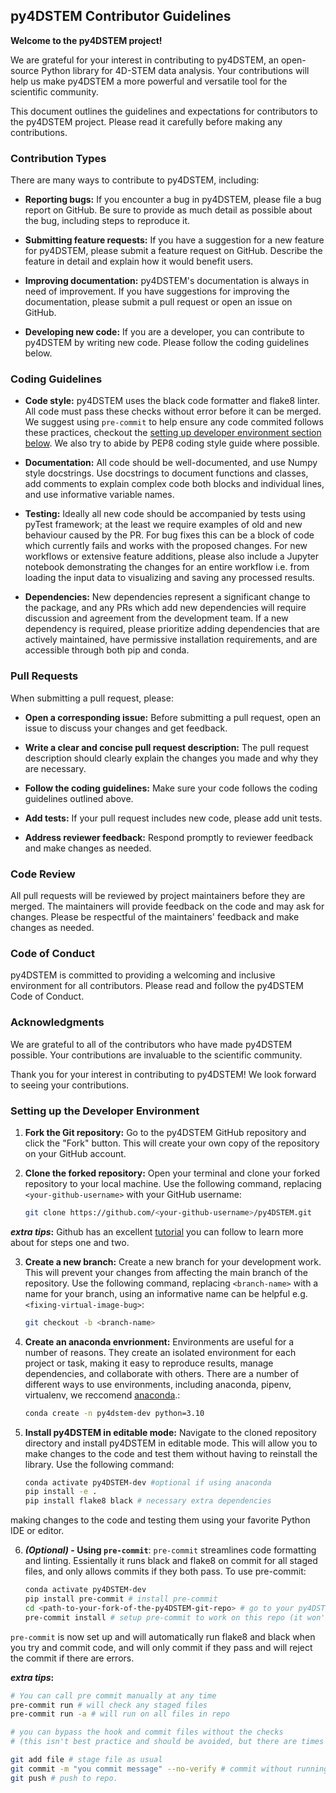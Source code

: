 ## py4DSTEM Contributor Guidelines

**Welcome to the py4DSTEM project!**

We are grateful for your interest in contributing to py4DSTEM, an open-source Python library for 4D-STEM data analysis. Your contributions will help us make py4DSTEM a more powerful and versatile tool for the scientific community.

This document outlines the guidelines and expectations for contributors to the py4DSTEM project. Please read it carefully before making any contributions.

### Contribution Types

There are many ways to contribute to py4DSTEM, including:

* **Reporting bugs:** If you encounter a bug in py4DSTEM, please file a bug report on GitHub. Be sure to provide as much detail as possible about the bug, including steps to reproduce it.

* **Submitting feature requests:** If you have a suggestion for a new feature for py4DSTEM, please submit a feature request on GitHub. Describe the feature in detail and explain how it would benefit users.

* **Improving documentation:** py4DSTEM's documentation is always in need of improvement. If you have suggestions for improving the documentation, please submit a pull request or open an issue on GitHub.

* **Developing new code:** If you are a developer, you can contribute to py4DSTEM by writing new code. Please follow the coding guidelines below.

### Coding Guidelines

* **Code style:** py4DSTEM uses the black code formatter and flake8 linter. All code must pass these checks without error before it can be merged. We suggest using `pre-commit` to help ensure any code commited follows these practices, checkout the [setting up developer environment section below](#install). We also try to abide by PEP8 coding style guide where possible.

* **Documentation:** All code should be well-documented, and use Numpy style docstrings. Use docstrings to document functions and classes, add comments to explain complex code both blocks and individual lines, and use informative variable names.

* **Testing:** Ideally all new code should be accompanied by tests using pyTest framework; at the least we require examples of old and new behaviour caused by the PR. For bug fixes this can be a block of code which currently fails and works with the proposed changes. For new workflows or extensive feature additions, please also include a Jupyter notebook demonstrating the changes for an entire workflow i.e. from loading the input data to visualizing and saving any processed results. 

* **Dependencies:** New dependencies represent a significant change to the package, and any PRs which add new dependencies will require discussion and agreement from the development team. If a new dependency is required, please prioritize adding dependencies that are actively maintained, have permissive installation requirements, and are accessible through both pip and conda.

### Pull Requests

When submitting a pull request, please:

* **Open a corresponding issue:** Before submitting a pull request, open an issue to discuss your changes and get feedback.

* **Write a clear and concise pull request description:** The pull request description should clearly explain the changes you made and why they are necessary.

* **Follow the coding guidelines:** Make sure your code follows the coding guidelines outlined above.

* **Add tests:** If your pull request includes new code, please add unit tests.

* **Address reviewer feedback:** Respond promptly to reviewer feedback and make changes as needed.

### Code Review

All pull requests will be reviewed by project maintainers before they are merged. The maintainers will provide feedback on the code and may ask for changes. Please be respectful of the maintainers' feedback and make changes as needed.

### Code of Conduct

py4DSTEM is committed to providing a welcoming and inclusive environment for all contributors. Please read and follow the py4DSTEM Code of Conduct.

### Acknowledgments

We are grateful to all of the contributors who have made py4DSTEM possible. Your contributions are invaluable to the scientific community.

Thank you for your interest in contributing to py4DSTEM! We look forward to seeing your contributions.


### Setting up the Developer Environment
<a id='install'></a>

1. **Fork the Git repository:** Go to the py4DSTEM GitHub repository and click the "Fork" button. This will create your own copy of the repository on your GitHub account.

2. **Clone the forked repository:** Open your terminal and clone your forked repository to your local machine. Use the following command, replacing `<your-github-username>` with your GitHub username:

    ```bash
   git clone https://github.com/<your-github-username>/py4DSTEM.git
    ```
**_extra tips_:** Github has an excellent [tutorial](https://docs.github.com/en/get-started/quickstart/fork-a-repo) you can follow to learn more about for steps one and two.

3. **Create a new branch:** Create a new branch for your development work. This will prevent your changes from affecting the main branch of the repository. Use the following command, replacing `<branch-name>` with a name for your branch, using an informative name can be helpful e.g. `<fixing-virtual-image-bug>`:

   ```bash
   git checkout -b <branch-name>
   ```

4. **Create an anaconda envrionment:** Environments are useful for a number of reasons. They create an isolated environment for each project or task, making it easy to reproduce results, manage dependencies, and collaborate with others. There are a number of different ways to use environments, including anaconda, pipenv, virtualenv, we reccomend [anaconda](https://docs.anaconda.com/free/anaconda/install/index.html).:

   ```bash
   conda create -n py4dstem-dev python=3.10
   ```
   

5. **Install py4DSTEM in editable mode:** Navigate to the cloned repository directory and install py4DSTEM in editable mode. This will allow you to make changes to the code and test them without having to reinstall the library. Use the following command:

   ```bash
   conda activate py4DSTEM-dev #optional if using anaconda
   pip install -e .
   pip install flake8 black # necessary extra dependencies
   ```

making changes to the code and testing them using your favorite Python IDE or editor.

6.  **_(Optional)_ - Using `pre-commit`**: `pre-commit` streamlines code formatting and linting. Essientally it runs black and flake8 on commit for all staged files, and only allows commits if they both pass. To use pre-commit:

    ```bash
    conda activate py4DSTEM-dev
    pip install pre-commit # install pre-commit
    cd <path-to-your-fork-of-the-py4DSTEM-git-repo> # go to your py4DSTEM repo
    pre-commit install # setup pre-commit to work on this repo (it won't affect any other repos), it changes/creates a file in .git/hooks/pre-commit
    ```
`pre-commit` is now set up and will automatically run flake8 and black when you try and commit code, and will only commit if they pass and will reject the commit if there are errors. 

**_extra tips_:** 

```bash
# You can call pre commit manually at any time 
pre-commit run # will check any staged files 
pre-commit run -a # will run on all files in repo

# you can bypass the hook and commit files without the checks 
# (this isn't best practice and should be avoided, but there are times it can be useful)

git add file # stage file as usual 
git commit -m "you commit message" --no-verify # commit without running checks
git push # push to repo. 
```
